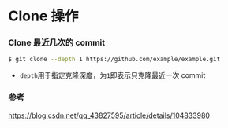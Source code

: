 # Clone 操作



### Clone 最近几次的 commit

```bash
$ git clone --depth 1 https://github.com/example/example.git
```

 - `depth`用于指定克隆深度，为`1`即表示只克隆最近一次 commit



### 参考

<https://blog.csdn.net/qq_43827595/article/details/104833980>
